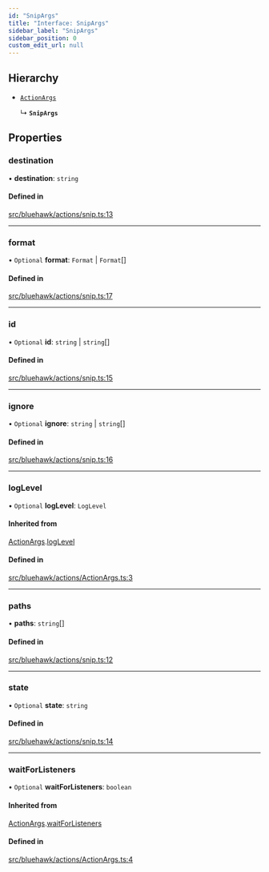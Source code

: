 ```yaml
---
id: "SnipArgs"
title: "Interface: SnipArgs"
sidebar_label: "SnipArgs"
sidebar_position: 0
custom_edit_url: null
---
```


## Hierarchy

- [`ActionArgs`](ActionArgs)

  ↳ **`SnipArgs`**

## Properties

### destination

• **destination**: `string`

#### Defined in

[src/bluehawk/actions/snip.ts:13](https://github.com/dacharyc/Bluehawk/blob/2b37a07/src/bluehawk/actions/snip.ts#L13)

___

### format

• `Optional` **format**: `Format` \| `Format`[]

#### Defined in

[src/bluehawk/actions/snip.ts:17](https://github.com/dacharyc/Bluehawk/blob/2b37a07/src/bluehawk/actions/snip.ts#L17)

___

### id

• `Optional` **id**: `string` \| `string`[]

#### Defined in

[src/bluehawk/actions/snip.ts:15](https://github.com/dacharyc/Bluehawk/blob/2b37a07/src/bluehawk/actions/snip.ts#L15)

___

### ignore

• `Optional` **ignore**: `string` \| `string`[]

#### Defined in

[src/bluehawk/actions/snip.ts:16](https://github.com/dacharyc/Bluehawk/blob/2b37a07/src/bluehawk/actions/snip.ts#L16)

___

### logLevel

• `Optional` **logLevel**: `LogLevel`

#### Inherited from

[ActionArgs](ActionArgs).[logLevel](ActionArgs#loglevel)

#### Defined in

[src/bluehawk/actions/ActionArgs.ts:3](https://github.com/dacharyc/Bluehawk/blob/2b37a07/src/bluehawk/actions/ActionArgs.ts#L3)

___

### paths

• **paths**: `string`[]

#### Defined in

[src/bluehawk/actions/snip.ts:12](https://github.com/dacharyc/Bluehawk/blob/2b37a07/src/bluehawk/actions/snip.ts#L12)

___

### state

• `Optional` **state**: `string`

#### Defined in

[src/bluehawk/actions/snip.ts:14](https://github.com/dacharyc/Bluehawk/blob/2b37a07/src/bluehawk/actions/snip.ts#L14)

___

### waitForListeners

• `Optional` **waitForListeners**: `boolean`

#### Inherited from

[ActionArgs](ActionArgs).[waitForListeners](ActionArgs#waitforlisteners)

#### Defined in

[src/bluehawk/actions/ActionArgs.ts:4](https://github.com/dacharyc/Bluehawk/blob/2b37a07/src/bluehawk/actions/ActionArgs.ts#L4)
